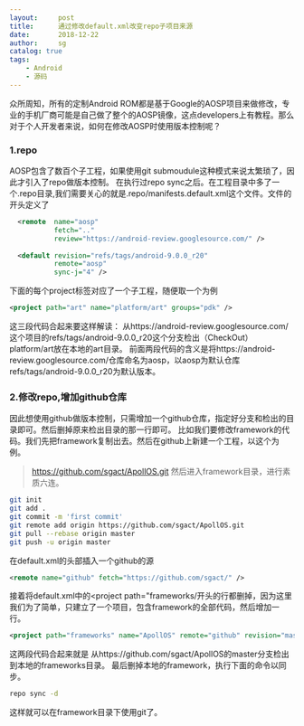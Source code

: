 ```yaml
---
layout:     post
title:      通过修改default.xml改变repo子项目来源
date:       2018-12-22
author:     sg
catalog: true
tags:
    - Android
    - 源码
---
```


众所周知，所有的定制Android ROM都是基于Google的AOSP项目来做修改，专业的手机厂商可能是自己做了整个的AOSP镜像，这点developers上有教程。那么对于个人开发者来说，如何在修改AOSP时使用版本控制呢？

### 1.repo
AOSP包含了数百个子工程，如果使用git submoudule这种模式来说太繁琐了，因此才引入了repo做版本控制。
在执行过repo sync之后。在工程目录中多了一个.repo目录,我们需要关心的就是.repo/manifests.default.xml这个文件。文件的开头定义了
```xml
  <remote  name="aosp"
           fetch=".."
           review="https://android-review.googlesource.com/" />
           
  <default revision="refs/tags/android-9.0.0_r20"
           remote="aosp"
           sync-j="4" />
```
下面的每个project标签对应了一个子工程，随便取一个为例
```xml
<project path="art" name="platform/art" groups="pdk" />
```
这三段代码合起来要这样解读：
从https://android-review.googlesource.com/这个项目的refs/tags/android-9.0.0_r20这个分支检出（CheckOut）platform/art放在本地的art目录。
前面两段代码的含义是将https://android-review.googlesource.com/仓库命名为aosp，以aosp为默认仓库refs/tags/android-9.0.0_r20为默认版本。

### 2.修改repo,增加github仓库
因此想使用github做版本控制，只需增加一个github仓库，指定好分支和检出的目录即可。然后删掉原来检出目录的那一行即可。
比如我们要修改framework的代码。我们先把framework复制出去。然后在github上新建一个工程，以这个为例。
> https://github.com/sgact/ApollOS.git
然后进入framework目录，进行素质六连。
```bash
git init
git add .
git commit -m 'first commit'
git remote add origin https://github.com/sgact/ApollOS.git
git pull --rebase origin master
git push -u origin master
```
在default.xml的头部插入一个github的源
```xml
<remote name="github" fetch="https://github.com/sgact/" />
```
接着将default.xml中的<project path="frameworks/开头的行都删掉，因为这里我们为了简单，只建立了一个项目，包含framework的全部代码，然后增加一行。
```xml
<project path="frameworks" name="ApollOS" remote="github" revision="master" />
```
这两段代码合起来就是
从https://github.com/sgact/ApollOS的master分支检出到本地的frameworks目录。
最后删掉本地的framework，执行下面的命令以同步。
```bash
repo sync -d
```

这样就可以在framework目录下使用git了。


